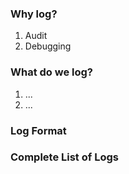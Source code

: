 ### Why log?
1. Audit
2. Debugging

### What do we log?
1. ...
2. ...

### Log Format

### Complete List of Logs

